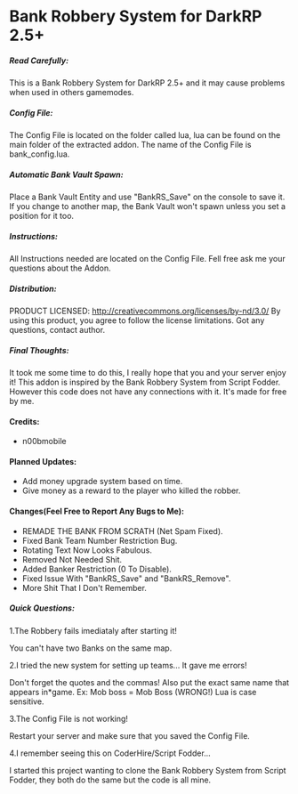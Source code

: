 Bank Robbery System for DarkRP 2.5+
======

##### Read Carefully: #####

This is a Bank Robbery System for DarkRP 2.5+ and it may cause problems when used in others gamemodes.

##### Config File: #####

The Config File is located on the folder called lua, lua can be found on the main folder of the extracted addon. The name of the Config File is bank_config.lua.

##### Automatic Bank Vault Spawn: #####

Place a Bank Vault Entity and use "BankRS_Save" on the console to save it. If you change to another map, the Bank Vault won't spawn unless you set a position for it too.

##### Instructions: #####

All Instructions needed are located on the Config File.
Fell free ask me your questions about the Addon.

##### Distribution: #####

PRODUCT LICENSED: http://creativecommons.org/licenses/by-nd/3.0/
By using this product, you agree to follow the license limitations.
Got any questions, contact author.

##### Final Thoughts: #####

It took me some time to do this, I really hope that you and your server enjoy it!
This addon is inspired by the Bank Robbery System from Script Fodder. However this code does not have any connections with it. It's made for free by me.

#### Credits: ####

* n00bmobile

#### Planned Updates: ####
* Add money upgrade system based on time.
* Give money as a reward to the player who killed the robber.

#### Changes(Feel Free to Report Any Bugs to Me): ####

* REMADE THE BANK FROM SCRATH (Net Spam Fixed).
* Fixed Bank Team Number Restriction Bug.
* Rotating Text Now Looks Fabulous.
* Removed Not Needed Shit.
* Added Banker Restriction (0 To Disable).
* Fixed Issue With "BankRS_Save" and "BankRS_Remove".
* More Shit That I Don't Remember.

##### Quick Questions: #####

1.The Robbery fails imediataly after starting it!

You can't have two Banks on the same map. 

2.I tried the new system for setting up teams... It gave me errors!

Don't forget the quotes and the commas! Also put the exact same name that appears in*game. Ex: Mob boss = Mob Boss (WRONG!) Lua is case sensitive.

3.The Config File is not working!

Restart your server and make sure that you saved the Config File.

4.I remember seeing this on CoderHire/Script Fodder...

I started this project wanting to clone the Bank Robbery System from Script Fodder, they both do the same but the code is all mine.
